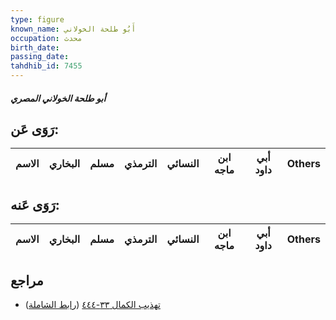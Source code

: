 ```yaml
---
type: figure
known_name: أَبُو طلحة الخولاني
occupation: محدث
birth_date:
passing_date:
tahdhib_id: 7455
---
```

##### أبو طلحة الخولاني المصري

## رَوَى عَن:
| الاسم | البخاري | مسلم | الترمذي | النسائي | ابن ماجه | أبي داود | Others |
| ----- | ------- | ---- | ------- | ------- | -------- | -------- | ------ |
## رَوَى عَنه:
| الاسم | البخاري | مسلم | الترمذي | النسائي | ابن ماجه | أبي داود | Others |
| ----- | ------- | ---- | ------- | ------- | -------- | -------- | ------ |
## مراجع
- [تهذيب الكمال ٣٣-٤٤٤](obsidian://open?vault=Tahdhib-al-Kamal&file=Figures/٧٤٥٥-أبو%20طلحة%20الخولاني%20المصري) ([رابط الشاملة](https://shamela.ws/book/3722/18115))